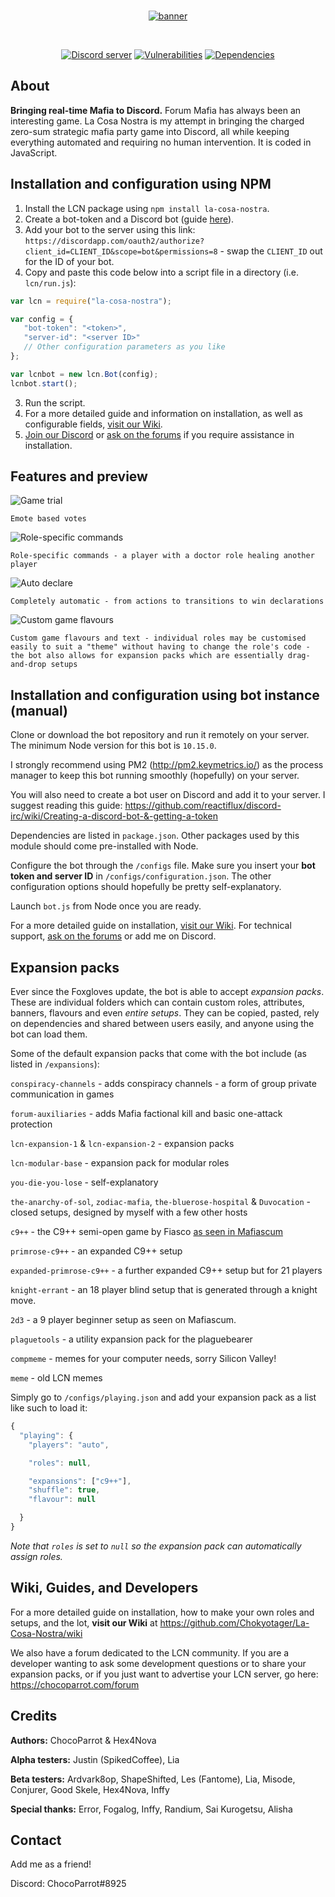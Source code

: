 <div align="center">
  <br />
  <p>
    <a href="https://github.com/Chokyotager/La-Cosa-Nostra"><img src="/display/generic-banner-2.png" alt="banner" /></a>
  </p>
  <br />
  <p>
    <a href="https://discord.gg/9ecwAR9"><img src="https://discordapp.com/api/guilds/472948229839912960/embed.png" alt="Discord server" /></a>
    <a href="https://snyk.io/test/github/Chokyotager/La-Cosa-Nostra"><img src="https://snyk.io/test/github/Chokyotager/La-Cosa-Nostra/badge.svg?targetFile=package.json" alt="Vulnerabilities" /></a>
    <a href="https://david-dm.org/Chokyotager/La-Cosa-Nostra"><img src="https://david-dm.org/Chokyotager/La-Cosa-Nostra/status.svg" alt="Dependencies" /></a>
  </p>
</div>

## About
**Bringing real-time Mafia to Discord.** Forum Mafia has always been an interesting game. La Cosa Nostra is my attempt in bringing the charged zero-sum strategic mafia party game into Discord, all while keeping everything automated and requiring no human intervention. It is coded in JavaScript.


## Installation and configuration using NPM
1. Install the LCN package using `npm install la-cosa-nostra`.
2. Create a bot-token and a Discord bot (guide [here](https://github.com/reactiflux/discord-irc/wiki/Creating-a-discord-bot-&-getting-a-token)).
3. Add your bot to the server using this link: `https://discordapp.com/oauth2/authorize?client_id=CLIENT_ID&scope=bot&permissions=8` - swap the `CLIENT_ID` out for the ID of your bot.
4. Copy and paste this code below into a script file in a directory (i.e. `lcn/run.js`):

```js
var lcn = require("la-cosa-nostra");

var config = {
   "bot-token": "<token>",
   "server-id": "<server ID>"
   // Other configuration parameters as you like
};

var lcnbot = new lcn.Bot(config);
lcnbot.start();
```

3. Run the script.
4. For a more detailed guide and information on installation, as well as configurable fields, [visit our Wiki](https://github.com/Chokyotager/La-Cosa-Nostra/wiki).
5. [Join our Discord](https://discord.gg/9ecwAR9) or [ask on the forums](https://chocoparrot.com/forum/) if you require assistance in installation.

## Features and preview
![Game trial](/display/game-trial.png)


`Emote based votes`

![Role-specific commands](/display/doctor-heal.png)


`Role-specific commands - a player with a doctor role healing another player`

![Auto declare](/display/win-declaration.png)


`Completely automatic - from actions to transitions to win declarations`

![Custom game flavours](/display/custom-setups.png)


`Custom game flavours and text - individual roles may be customised easily to suit a "theme" without having to change the role's code - the bot also allows for expansion packs which are essentially drag-and-drop setups`

## Installation and configuration using bot instance (manual)
Clone or download the bot repository and run it remotely on your server. The minimum Node version for this bot is `10.15.0`.

I strongly recommend using PM2 (http://pm2.keymetrics.io/) as the process manager to keep this bot running smoothly (hopefully) on your server.

You will also need to create a bot user on Discord and add it to your server. I suggest reading this guide: https://github.com/reactiflux/discord-irc/wiki/Creating-a-discord-bot-&-getting-a-token

Dependencies are listed in `package.json`. Other packages used by this module should come pre-installed with Node.

Configure the bot through the `/configs` file. Make sure you insert your **bot token and server ID** in `/configs/configuration.json`. The other configuration options should hopefully be pretty self-explanatory.

Launch `bot.js` from Node once you are ready.

For a more detailed guide on installation, [visit our Wiki](https://github.com/Chokyotager/La-Cosa-Nostra/wiki). For technical support, [ask on the forums](https://chocoparrot.com/forum) or add me on Discord.

## Expansion packs
Ever since the Foxgloves update, the bot is able to accept *expansion packs*. These are individual folders which can contain custom roles, attributes, banners, flavours and even *entire setups*. They can be copied, pasted, rely on dependencies and shared between users easily, and anyone using the bot can load them.

Some of the default expansion packs that come with the bot include (as listed in `/expansions`):

`conspiracy-channels` - adds conspiracy channels - a form of group private communication in games

`forum-auxiliaries` - adds Mafia factional kill and basic one-attack protection

`lcn-expansion-1` & `lcn-expansion-2` - expansion packs

`lcn-modular-base` - expansion pack for modular roles

`you-die-you-lose` - self-explanatory

`the-anarchy-of-sol`, `zodiac-mafia`, `the-bluerose-hospital` & `Duvocation` - closed setups, designed by myself with a few other hosts

`c9++` - the C9++ semi-open game by Fiasco [as seen in Mafiascum](https://wiki.mafiascum.net/index.php?title=C9%2B%2B)

`primrose-c9++` - an expanded C9++ setup

`expanded-primrose-c9++` - a further expanded C9++ setup but for 21 players

`knight-errant` - an 18 player blind setup that is generated through a knight move.

`2d3` - a 9 player beginner setup as seen on Mafiascum.

`plaguetools` - a utility expansion pack for the plaguebearer

`compmeme` - memes for your computer needs, sorry Silicon Valley!

`meme` - old LCN memes

Simply go to `/configs/playing.json` and add your expansion pack as a list like such to load it:
```js
{
  "playing": {
    "players": "auto",

    "roles": null,

    "expansions": ["c9++"],
    "shuffle": true,
    "flavour": null

  }
}
```

*Note that `roles` is set to `null` so the expansion pack can automatically assign roles.*

## Wiki, Guides, and Developers
For a more detailed guide on installation, how to make your own roles and setups, and the lot, **visit our Wiki** at https://github.com/Chokyotager/La-Cosa-Nostra/wiki

We also have a forum dedicated to the LCN community. If you are a developer wanting to ask some development questions or to share your expansion packs, or if you just want to advertise your LCN server, go here: https://chocoparrot.com/forum

## Credits
**Authors:** ChocoParrot & Hex4Nova

**Alpha testers:** Justin (SpikedCoffee), Lia

**Beta testers:** Ardvark8op, ShapeShifted, Les (Fantome), Lia, Misode, Conjurer, Good Skele, Hex4Nova, Inffy

**Special thanks:** Error, Fogalog, Inffy, Randium, Sai Kurogetsu, Alisha

## Contact
Add me as a friend!

Discord: ChocoParrot#8925
